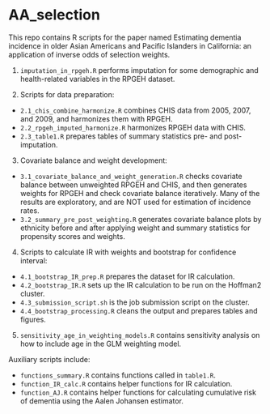 # AA_selection

This repo contains R scripts for the paper named Estimating dementia incidence in older Asian Americans and Pacific Islanders in California: an application of inverse odds of selection weights. 

1. `imputation_in_rpgeh.R` performs imputation for some demographic and health-related variables in the RPGEH dataset. 

2. Scripts for data preparation: 

* `2.1_chis_combine_harmonize.R` combines CHIS data from 2005, 2007, and 2009, and harmonizes them with RPGEH.
* `2.2_rpgeh_imputed_harmonize.R` harmonizes RPGEH data with CHIS.
* `2.3_table1.R` prepares tables of summary statistics pre- and post-imputation. 

3. Covariate balance and weight development: 

* `3.1_covariate_balance_and_weight_generation.R` checks covariate balance between unweighted RPGEH and CHIS, and then generates weights for RPGEH and check covariate balance iteratively. Many of the results are exploratory, and are NOT used for estimation of incidence rates.
* `3.2_summary_pre_post_weighting.R` generates covariate balance plots by ethnicity before and after applying weight and summary statistics for propensity scores and weights. 

4. Scripts to calculate IR with weights and bootstrap for confidence interval: 

* `4.1_bootstrap_IR_prep.R` prepares the dataset for IR calculation. 
* `4.2_bootstrap_IR.R` sets up the IR calculation to be run on the Hoffman2 cluster. 
* `4.3_submission_script.sh` is the job submission script on the cluster. 
* `4.4_bootstrap_processing.R` cleans the output and prepares tables and figures. 

5. `sensitivity_age_in_weighting_models.R` contains sensitivity analysis on how to include age in the GLM weighting model. 

Auxiliary scripts include: 

* `functions_summary.R` contains functions called in `table1.R`. 
* `function_IR_calc.R` contains helper functions for IR calculation.
* `function_AJ.R` contains helper functions for calculating cumulative risk of dementia using the Aalen Johansen estimator.  

